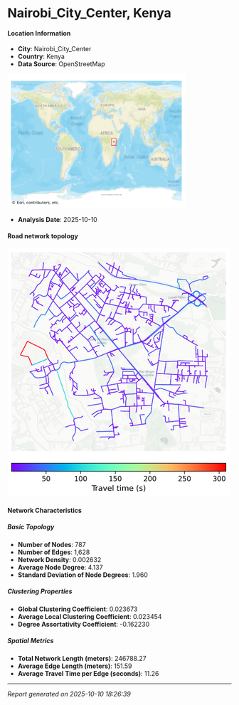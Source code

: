 # Nairobi_City_Center, Kenya

#### Location Information

- **City**: Nairobi_City_Center
- **Country**: Kenya
- **Data Source**: OpenStreetMap
<img src="Nairobi_City_Center_location.png" alt="Nairobi_City_Center Location Map" width="400" />

- **Analysis Date**: 2025-10-10

#### Road network topology

<img src="Nairobi_City_Center_network_map.png" alt="Nairobi_City_Center Road Network Map" width="500"/>

#### Network Characteristics

##### Basic Topology

- **Number of Nodes**: 787
- **Number of Edges**: 1,628
- **Network Density**: 0.002632
- **Average Node Degree**: 4.137
- **Standard Deviation of Node Degrees**: 1.960

##### Clustering Properties

- **Global Clustering Coefficient**: 0.023673
- **Average Local Clustering Coefficient**: 0.023454
- **Degree Assortativity Coefficient**: -0.162230

##### Spatial Metrics

- **Total Network Length (meters)**: 246788.27
- **Average Edge Length (meters)**: 151.59
- **Average Travel Time per Edge (seconds)**: 11.26

---
*Report generated on 2025-10-10 18:26:39*
